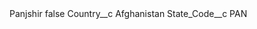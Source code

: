<?xml version="1.0" encoding="UTF-8"?>
<CustomMetadata xmlns="http://soap.sforce.com/2006/04/metadata" xmlns:xsi="http://www.w3.org/2001/XMLSchema-instance" xmlns:xsd="http://www.w3.org/2001/XMLSchema">
    <label>Panjshir</label>
    <protected>false</protected>
    <values>
        <field>Country__c</field>
        <value xsi:type="xsd:string">Afghanistan</value>
    </values>
    <values>
        <field>State_Code__c</field>
        <value xsi:type="xsd:string">PAN</value>
    </values>
</CustomMetadata>
